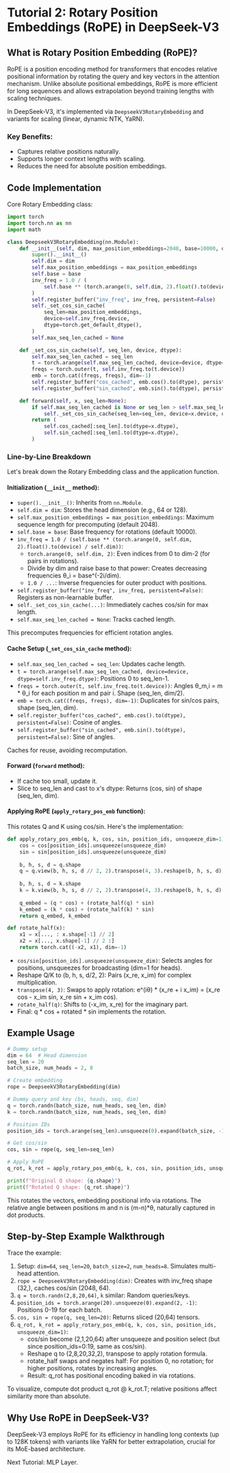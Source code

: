 # Tutorial 2: Rotary Position Embeddings (RoPE) in DeepSeek-V3

## What is Rotary Position Embedding (RoPE)?

RoPE is a position encoding method for transformers that encodes relative positional information by rotating the query and key vectors in the attention mechanism. Unlike absolute positional embeddings, RoPE is more efficient for long sequences and allows extrapolation beyond training lengths with scaling techniques.

In DeepSeek-V3, it's implemented via `DeepseekV3RotaryEmbedding` and variants for scaling (linear, dynamic NTK, YaRN).

### Key Benefits:
- Captures relative positions naturally.
- Supports longer context lengths with scaling.
- Reduces the need for absolute position embeddings.

## Code Implementation

Core Rotary Embedding class:

```python
import torch
import torch.nn as nn
import math

class DeepseekV3RotaryEmbedding(nn.Module):
    def __init__(self, dim, max_position_embeddings=2048, base=10000, device=None):
        super().__init__()
        self.dim = dim
        self.max_position_embeddings = max_position_embeddings
        self.base = base
        inv_freq = 1.0 / (
            self.base ** (torch.arange(0, self.dim, 2).float().to(device) / self.dim)
        )
        self.register_buffer("inv_freq", inv_freq, persistent=False)
        self._set_cos_sin_cache(
            seq_len=max_position_embeddings,
            device=self.inv_freq.device,
            dtype=torch.get_default_dtype(),
        )
        self.max_seq_len_cached = None

    def _set_cos_sin_cache(self, seq_len, device, dtype):
        self.max_seq_len_cached = seq_len
        t = torch.arange(self.max_seq_len_cached, device=device, dtype=self.inv_freq.dtype)
        freqs = torch.outer(t, self.inv_freq.to(t.device))
        emb = torch.cat((freqs, freqs), dim=-1)
        self.register_buffer("cos_cached", emb.cos().to(dtype), persistent=False)
        self.register_buffer("sin_cached", emb.sin().to(dtype), persistent=False)

    def forward(self, x, seq_len=None):
        if self.max_seq_len_cached is None or seq_len > self.max_seq_len_cached:
            self._set_cos_sin_cache(seq_len=seq_len, device=x.device, dtype=x.dtype)
        return (
            self.cos_cached[:seq_len].to(dtype=x.dtype),
            self.sin_cached[:seq_len].to(dtype=x.dtype),
        )
```

### Line-by-Line Breakdown

Let's break down the Rotary Embedding class and the application function.

#### Initialization (`__init__` method):
- `super().__init__()`: Inherits from `nn.Module`.
- `self.dim = dim`: Stores the head dimension (e.g., 64 or 128).
- `self.max_position_embeddings = max_position_embeddings`: Maximum sequence length for precomputing (default 2048).
- `self.base = base`: Base frequency for rotations (default 10000).
- `inv_freq = 1.0 / (self.base ** (torch.arange(0, self.dim, 2).float().to(device) / self.dim))`: 
  - `torch.arange(0, self.dim, 2)`: Even indices from 0 to dim-2 (for pairs in rotations).
  - Divide by dim and raise base to that power: Creates decreasing frequencies θ_i = base^(-2i/dim).
  - `1.0 / ...`: Inverse frequencies for outer product with positions.
- `self.register_buffer("inv_freq", inv_freq, persistent=False)`: Registers as non-learnable buffer.
- `self._set_cos_sin_cache(...)`: Immediately caches cos/sin for max length.
- `self.max_seq_len_cached = None`: Tracks cached length.

This precomputes frequencies for efficient rotation angles.

#### Cache Setup (`_set_cos_sin_cache` method):
- `self.max_seq_len_cached = seq_len`: Updates cache length.
- `t = torch.arange(self.max_seq_len_cached, device=device, dtype=self.inv_freq.dtype)`: Positions 0 to seq_len-1.
- `freqs = torch.outer(t, self.inv_freq.to(t.device))`: Angles θ_m,i = m * θ_i for each position m and pair i. Shape (seq_len, dim/2).
- `emb = torch.cat((freqs, freqs), dim=-1)`: Duplicates for sin/cos pairs, shape (seq_len, dim).
- `self.register_buffer("cos_cached", emb.cos().to(dtype), persistent=False)`: Cosine of angles.
- `self.register_buffer("sin_cached", emb.sin().to(dtype), persistent=False)`: Sine of angles.

Caches for reuse, avoiding recomputation.

#### Forward (`forward` method):
- If cache too small, update it.
- Slice to seq_len and cast to x's dtype: Returns (cos, sin) of shape (seq_len, dim).

#### Applying RoPE (`apply_rotary_pos_emb` function):
This rotates Q and K using cos/sin. Here's the implementation:

```python
def apply_rotary_pos_emb(q, k, cos, sin, position_ids, unsqueeze_dim=1):
    cos = cos[position_ids].unsqueeze(unsqueeze_dim)
    sin = sin[position_ids].unsqueeze(unsqueeze_dim)
    
    b, h, s, d = q.shape
    q = q.view(b, h, s, d // 2, 2).transpose(4, 3).reshape(b, h, s, d)
    
    b, h, s, d = k.shape
    k = k.view(b, h, s, d // 2, 2).transpose(4, 3).reshape(b, h, s, d)
    
    q_embed = (q * cos) + (rotate_half(q) * sin)
    k_embed = (k * cos) + (rotate_half(k) * sin)
    return q_embed, k_embed

def rotate_half(x):
    x1 = x[..., : x.shape[-1] // 2]
    x2 = x[..., x.shape[-1] // 2 :]
    return torch.cat((-x2, x1), dim=-1)
```

- `cos/sin[position_ids].unsqueeze(unsqueeze_dim)`: Selects angles for positions, unsqueezes for broadcasting (dim=1 for heads).
- Reshape Q/K to (b, h, s, d/2, 2): Pairs (x_re, x_im) for complex multiplication.
- `transpose(4, 3)`: Swaps to apply rotation: e^(iθ) * (x_re + i x_im) = (x_re cos - x_im sin, x_re sin + x_im cos).
- `rotate_half(q)`: Shifts to (-x_im, x_re) for the imaginary part.
- Final: q * cos + rotated * sin implements the rotation.

## Example Usage

```python
# Dummy setup
dim = 64  # Head dimension
seq_len = 20
batch_size, num_heads = 2, 8

# Create embedding
rope = DeepseekV3RotaryEmbedding(dim)

# Dummy query and key (bs, heads, seq, dim)
q = torch.randn(batch_size, num_heads, seq_len, dim)
k = torch.randn(batch_size, num_heads, seq_len, dim)

# Position IDs
position_ids = torch.arange(seq_len).unsqueeze(0).expand(batch_size, -1)

# Get cos/sin
cos, sin = rope(q, seq_len=seq_len)

# Apply RoPE
q_rot, k_rot = apply_rotary_pos_emb(q, k, cos, sin, position_ids, unsqueeze_dim=1)

print(f"Original Q shape: {q.shape}")
print(f"Rotated Q shape: {q_rot.shape}")
```

This rotates the vectors, embedding positional info via rotations. The relative angle between positions m and n is (m-n)*θ, naturally captured in dot products.

## Step-by-Step Example Walkthrough

Trace the example:

1. Setup: `dim=64`, `seq_len=20`, `batch_size=2`, `num_heads=8`. Simulates multi-head attention.
2. `rope = DeepseekV3RotaryEmbedding(dim)`: Creates with inv_freq shape (32,), caches cos/sin (2048, 64).
3. `q = torch.randn(2,8,20,64)`, `k` similar: Random queries/keys.
4. `position_ids = torch.arange(20).unsqueeze(0).expand(2, -1)`: Positions 0-19 for each batch.
5. `cos, sin = rope(q, seq_len=20)`: Returns sliced (20,64) tensors.
6. `q_rot, k_rot = apply_rotary_pos_emb(q, k, cos, sin, position_ids, unsqueeze_dim=1)`:
   - cos/sin become (2,1,20,64) after unsqueeze and position select (but since position_ids=0:19, same as cos/sin).
   - Reshape q to (2,8,20,32,2), transpose to apply rotation formula.
   - rotate_half swaps and negates half: For position 0, no rotation; for higher positions, rotates by increasing angles.
   - Result: q_rot has positional encoding baked in via rotations.

To visualize, compute dot product q_rot @ k_rot.T; relative positions affect similarity more than absolute.

## Why Use RoPE in DeepSeek-V3?

DeepSeek-V3 employs RoPE for its efficiency in handling long contexts (up to 128K tokens) with variants like YaRN for better extrapolation, crucial for its MoE-based architecture.

Next Tutorial: MLP Layer.
